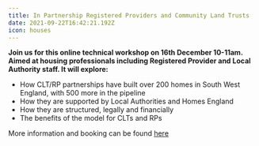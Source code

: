 ```yaml
---
title: In Partnership Registered Providers and Community Land Trusts
date: 2021-09-22T16:42:21.192Z
icon: houses
---
```

**Join us for this online technical workshop on 16th December 10-11am. Aimed at housing professionals including Registered Provider and Local Authority staff. It will explore:**

* How CLT/RP partnerships have built over 200 homes in South West England, with 500 more in the pipeline
* How they are supported by Local Authorities and Homes England
* How they are structured, legally and financially
* The benefits of the model for CLTs and RPs

More information and booking can be found [here](https://www.eventbrite.co.uk/e/in-partnership-registered-providers-community-land-trusts-tickets-130008560103)